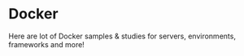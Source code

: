 # Docker
Here are lot of Docker samples &amp; studies for servers, environments, frameworks and more!
